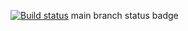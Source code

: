 [![Build status](https://ci.appveyor.com/api/projects/status/rjsg617ayl4ujrs1?svg=true)](https://ci.appveyor.com/project/nikosenko/api-cl-485ea)
main branch status badge
